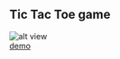 ## Tic Tac Toe game  

![alt view](https://github.com/alejandrolechuga/frontend-challenges/blob/master/tictactoe/screenshot.png?raw=true)  
[demo](https://codepen.io/alejandrolechuga/pen/YVWoQE?editors=0010)

